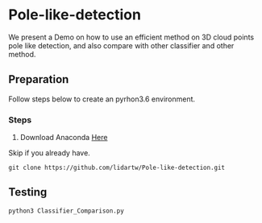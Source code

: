 # Pole-like-detection
We present a Demo on how to use an efficient method on 3D cloud points pole like detection, and also compare with other classifier and other method. 

## Preparation 
Follow steps below to create an pyrhon3.6 environment.
### Steps
1. Download Anaconda [Here](https://www.anaconda.com/distribution/)

Skip if you already have.

```
git clone https://github.com/lidartw/Pole-like-detection.git
```

## Testing
```
python3 Classifier_Comparison.py
```
